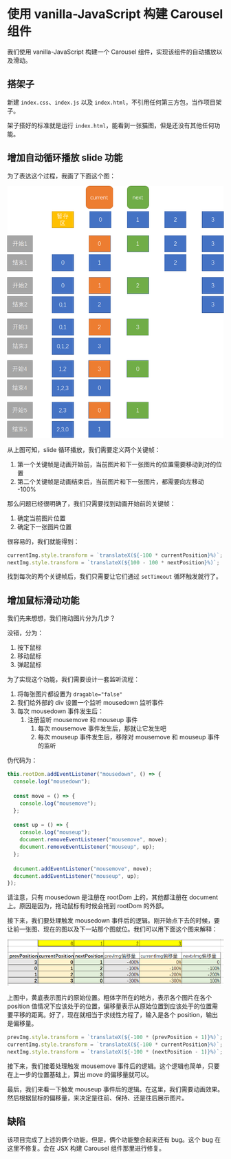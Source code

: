 # 使用 vanilla-JavaScript 构建 Carousel 组件

我们使用 vanilla-JavaScript 构建一个 Carousel 组件，实现该组件的自动播放以及滑动。

## 搭架子

新建 `index.css`、`index.js` 以及 `index.html`，不引用任何第三方包，当作项目架子。

架子搭好的标准就是运行 `index.html`，能看到一张猫图，但是还没有其他任何功能。

## 增加自动循环播放 slide 功能

为了表达这个过程，我画了下面这个图：

![slides](./images/slides.png)

从上图可知，slide 循环播放，我们需要定义两个关键帧：

1. 第一个关键帧是动画开始前，当前图片和下一张图片的位置需要移动到对的位置
2. 第二个关键帧是动画结束后，当前图片和下一张图片，都需要向左移动 -100%

那么问题已经很明确了，我们只需要找到动画开始前的关键帧：

1. 确定当前图片位置
2. 确定下一张图片位置

很容易的，我们就能得到：

```javascript
currentImg.style.transform = `translateX(${-100 * currentPosition}%)`;
nextImg.style.transform = `translateX(${100 - 100 * nextPosition}%)`;
```

找到每次的两个关键帧后，我们只需要让它们通过 `setTimeout` 循环触发就行了。

## 增加鼠标滑动功能

我们先来想想，我们拖动图片分为几步？

没错，分为：

1. 按下鼠标
2. 移动鼠标
3. 弹起鼠标

为了实现这个功能，我们需要设计一套监听流程：

1. 将每张图片都设置为 `dragable="false"`
2. 我们给外部的 div 设置一个监听 mousedown 监听事件
3. 每次 mousedown 事件发生后：
   1. 注册监听 mousemove 和 mouseup 事件
      1. 每次 mousemove 事件发生后，那就让它发生吧
      2. 每次 mouseup 事件发生后，移除对 mousemove 和 mouseup 事件的监听

伪代码为：

```javascript
this.rootDom.addEventListener("mousedown", () => {
  console.log("mousedown");

  const move = () => {
    console.log("mousemove");
  };

  const up = () => {
    console.log("mouseup");
    document.removeEventListener("mousemove", move);
    document.removeEventListener("mouseup", up);
  };

  document.addEventListener("mousemove", move);
  document.addEventListener("mouseup", up);
});
```

请注意，只有 mousedown 是注册在 rootDom 上的，其他都注册在 document 上。原因是因为，拖动鼠标有时候会拖到 rootDom 的外部。

接下来，我们要处理触发 mousedown 事件后的逻辑。刚开始点下去的时候，要让前一张图、现在的图以及下一站那个图就位。我们可以用下面这个图来解释：

![down-start](./images/down-start.png)

上图中，黄底表示图片的原始位置。粗体字所在的地方，表示各个图片在各个 position 值情况下应该处于的位置，偏移量表示从原始位置到应该处于的位置需要平移的距离。好了，现在就相当于求线性方程了，输入是各个 position，输出是偏移量。

```javascript
prevImg.style.transform = `translateX(${-100 * (prevPosition + 1)}%)`;
currentImg.style.transform = `translateX(${-100 * currentPosition}%)`;
nextImg.style.transform = `translateX(${-100 * (nextPosition - 1)}%)`;
```

接下来，我们接着处理触发 mousemove 事件后的逻辑。这个逻辑也简单，只要在上一步的位置基础上，算出 move 的偏移量就可以。

最后，我们来看一下触发 mouseup 事件后的逻辑。在这里，我们需要动画效果。然后根据鼠标的偏移量，来决定是往前、保持、还是往后展示图片。

## 缺陷

该项目完成了上述的俩个功能，但是，俩个功能整合起来还有 bug。这个 bug 在这里不修复。会在 JSX 构建 Carousel 组件那里进行修复。
